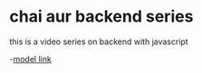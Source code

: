 # chai aur backend series

this is a video series on backend with javascript

-[model link](https://app.eraser.io/workspace/YtPqZ1VogxGy1jzIDkzj?roigin=share)